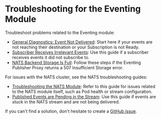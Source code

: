 # Troubleshooting for the Eventing Module

Troubleshoot problems related to the Eventing module:

- [General Diagnostics: Event Not Delivered](evnt-01-eventing-troubleshooting.md): Start here if your events are not reaching their destination or your Subscription is not Ready.
- [Subscriber Receives Irrelevant Events](evnt-02-subscriber-irrelevant-events.md): Use this guide if a subscriber receives events it did not subscribe to.
- [NATS Backend Storage Is Full](evnt-03-free-jetstream-storage.md): Follow these steps if the Eventing Publisher Proxy returns a 507 Insufficient Storage error.

For issues with the NATS cluster, see the NATS troubleshooting guides:

- [Troubleshooting the NATS Module](https://kyma-project.io/#/nats-manager/user/troubleshooting/README.md): Refer to this guide for issues related to the NATS module itself, such as Pod health or stream configuration.
- [Published Events are Pending in the Stream](https://github.com/kyma-project/nats-manager/blob/main/docs/user/troubleshooting/03-10-fix-pending-events.md): Use this guide if events are stuck in the NATS stream and are not being delivered.


If you can't find a solution, don't hesitate to create a [GitHub issue](https://github.com/kyma-project/eventing-manager/issues/new/choose).
